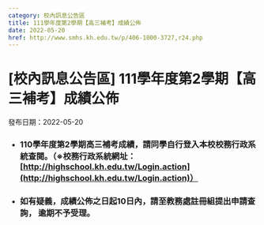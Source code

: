 ```yaml
---
category: 校內訊息公告區
title: 111學年度第2學期【高三補考】成績公佈
date: 2022-05-20
href: http://www.smhs.kh.edu.tw/p/406-1000-3727,r24.php
---
```


# [校內訊息公告區] 111學年度第2學期【高三補考】成績公佈

發布日期：2022-05-20

*   ### 110學年度第2學期高三補考成績，請同學自行登入本校校務行政系統查閱。（※校務行政系統網址：[http://highschool.kh.edu.tw/Login.action](http://highschool.kh.edu.tw/Login.action)）
    

*   ### 如有疑義，成績公佈之日起10日內，請至教務處註冊組提出申請查詢， 逾期不予受理。

